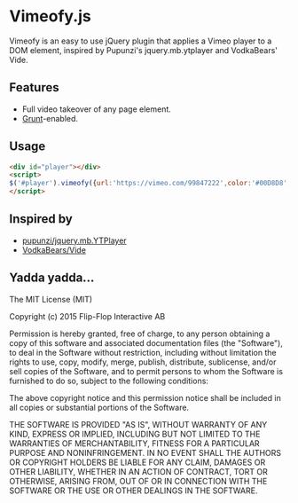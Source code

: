 # Vimeofy.js

Vimeofy is an easy to use jQuery plugin that applies a Vimeo player to a DOM element, inspired by Pupunzi's jquery.mb.ytplayer and VodkaBears' Vide.

## Features
* Full video takeover of any page element.
* [Grunt](http://gruntjs.com/)-enabled.

## Usage

``` html
<div id="player"></div>
<script>
$('#player').vimeofy({url:'https://vimeo.com/99847222',color:'#00D8D8',autoplay:true,loop:true,delay:5e3})
</script>
```

## Inspired by
* [pupunzi/jquery.mb.YTPlayer](https://github.com/pupunzi/jquery.mb.YTPlayer)
* [VodkaBears/Vide](https://github.com/VodkaBears/Vide)

## Yadda yadda…

The MIT License (MIT)

Copyright (c) 2015 Flip-Flop Interactive AB

Permission is hereby granted, free of charge, to any person obtaining a copy
of this software and associated documentation files (the "Software"), to deal
in the Software without restriction, including without limitation the rights
to use, copy, modify, merge, publish, distribute, sublicense, and/or sell
copies of the Software, and to permit persons to whom the Software is
furnished to do so, subject to the following conditions:

The above copyright notice and this permission notice shall be included in all
copies or substantial portions of the Software.

THE SOFTWARE IS PROVIDED "AS IS", WITHOUT WARRANTY OF ANY KIND, EXPRESS OR
IMPLIED, INCLUDING BUT NOT LIMITED TO THE WARRANTIES OF MERCHANTABILITY,
FITNESS FOR A PARTICULAR PURPOSE AND NONINFRINGEMENT. IN NO EVENT SHALL THE
AUTHORS OR COPYRIGHT HOLDERS BE LIABLE FOR ANY CLAIM, DAMAGES OR OTHER
LIABILITY, WHETHER IN AN ACTION OF CONTRACT, TORT OR OTHERWISE, ARISING FROM,
OUT OF OR IN CONNECTION WITH THE SOFTWARE OR THE USE OR OTHER DEALINGS IN THE
SOFTWARE.
